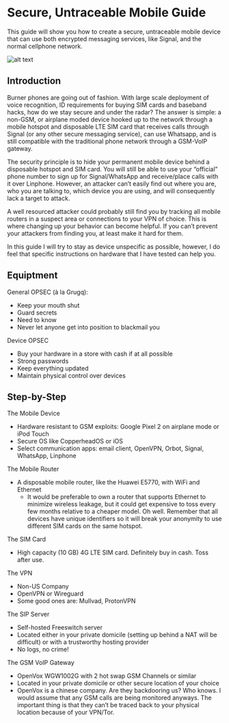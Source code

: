 # Secure, Untraceable Mobile Guide

This guide will show you how to create a secure, untraceable mobile device that can use both encrypted messaging services, like Signal, and the normal cellphone network.

![alt text](https://github.com/y22k/secure-untraceable-mobile-guide/raw/master/diagram.jpg)

## Introduction

Burner phones are going out of fashion. With large scale deployment of voice recognition, ID requirements for buying SIM cards and baseband hacks, how do we stay secure and under the radar? The answer is simple: a non-GSM, or airplane moded device hooked up to the network through a mobile hotspot and disposable LTE SIM card that receives calls through Signal (or any other secure messaging service), can use Whatsapp, and is still compatible with the traditional phone network through a GSM-VoIP gateway.

The security principle is to hide your permanent mobile device behind a disposable hotspot and SIM card. You will still be able to use your “official” phone number to sign up for Signal/WhatsApp and receive/place calls with it over Linphone. However, an attacker can’t easily find out where you are, who you are talking to, which device you are using, and will consequently lack a target to attack.

A well resourced attacker could probably still find you by tracking all mobile routers in a suspect area or connections to your VPN of choice. This is where changing up your behavior can become helpful. If you can’t prevent your attackers from finding you, at least make it hard for them.

In this guide I will try to stay as device unspecific as possible, however, I do feel that specific instructions on hardware that I have tested can help you.

## Equiptment

General OPSEC (à la Grugq):
* Keep your mouth shut
* Guard secrets
* Need to know
* Never let anyone get into position to blackmail you

Device OPSEC
* Buy your hardware in a store with cash if at all possible
* Strong passwords
* Keep everything updated
* Maintain physical control over devices

## Step-by-Step
The Mobile Device
* Hardware resistant to GSM exploits: Google Pixel 2 on airplane mode or iPod Touch
* Secure OS like CopperheadOS or iOS
* Select communication apps: email client, OpenVPN, Orbot, Signal, WhatsApp, Linphone

The Mobile Router
* A disposable mobile router, like the Huawei E5770, with WiFi and Ethernet
  * It would be preferable to own a router that supports Ethernet to minimize wireless leakage, but it could get expensive to toss every few months relative to a cheaper model. Oh well. Remember that all devices have unique identifiers so it will break your anonymity to use different SIM cards on the same hotspot.
  
The SIM Card
* High capacity (10 GB) 4G LTE SIM card. Definitely buy in cash. Toss after use.

The VPN
* Non-US Company
* OpenVPN or Wireguard
* Some good ones are: Mullvad, ProtonVPN

The SIP Server
* Self-hosted Freeswitch server 
* Located either in your private domicile (setting up behind a NAT will be difficult) or with a trustworthy hosting provider
* No logs, no crime!

The GSM VoIP Gateway
* OpenVox WGW1002G with 2 hot swap GSM Channels or similar
* Located in your private domicile or other secure location of your choice
* OpenVox is a chinese company. Are they backdooring us? Who knows. I would assume that any GSM calls are being monitored anyways. The important thing is that they can’t be traced back to your physical location because of your VPN/Tor.
